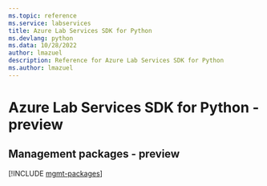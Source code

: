 ```yaml
---
ms.topic: reference
ms.service: labservices
title: Azure Lab Services SDK for Python
ms.devlang: python
ms.data: 10/28/2022
author: lmazuel
description: Reference for Azure Lab Services SDK for Python
ms.author: lmazuel
---
```

# Azure Lab Services SDK for Python - preview

## Management packages - preview
[!INCLUDE [mgmt-packages](lab-services-mgmt-index.md)]